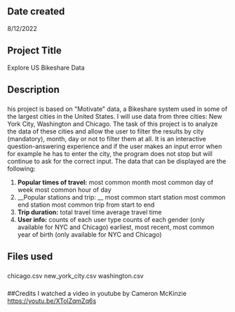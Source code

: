 

## Date created
8/12/2022

## Project Title
Explore US Bikeshare Data

## Description
###
his project is based on "Motivate" data, a Bikeshare system used in some of the largest cities in the United States. I will use data from three cities: New York City, Washington and Chicago. The task of this project is to analyze the data of these cities and allow the user to filter the results by city (mandatory), month, day or not to filter them at all. It is an interactive question-answering experience and if the user makes an input error when for example he has to enter the city, the program does not stop but will continue to ask for the correct input. The data that can be displayed are the following:

1. __Popular times of travel:__
most common month
most common day of week
most common hour of day
2. __Popular stations and trip: __
most common start station
most common end station
most common trip from start to end
3. __Trip duration:__
total travel time
average travel time
4. __User info:__
counts of each user type
counts of each gender (only available for NYC and Chicago)
earliest, most recent, most common year of birth (only available for NYC and Chicago)
###

## Files used
###
chicago.csv
new_york_city.csv
washington.csv
### 
##Credits
I watched a video in youtube by Cameron McKinzie https://youtu.be/XTolZqmZq6s
